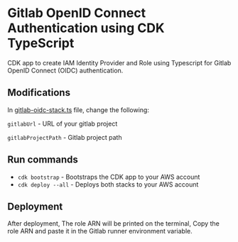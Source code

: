 # Gitlab OpenID Connect Authentication using CDK TypeScript

CDK app to create IAM Identity Provider and Role using Typescript for Gitlab OpenID Connect (OIDC) authentication.

## Modifications
In [gitlab-oidc-stack.ts](https://github.com/rishi-srinivasan/gitlab-oidc/blob/main/lib/gitlab-oidc-stack.ts) file, change the following:

`gitlabUrl` - URL of your gitlab project

`gitlabProjectPath` - Gitlab project path

## Run commands

* `cdk bootstrap` - Bootstraps the CDK app to your AWS account
* `cdk deploy --all` - Deploys both stacks to your AWS account

## Deployment

After deployment, The role ARN will be printed on the terminal, Copy the role ARN and paste it in the Gitlab runner environment variable.